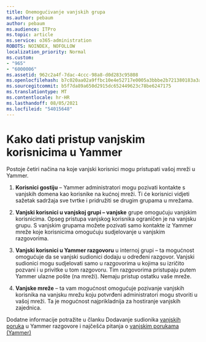 ```yaml
---
title: Onemogućivanje vanjskih grupa
ms.author: pebaum
author: pebaum
ms.audience: ITPro
ms.topic: article
ms.service: o365-administration
ROBOTS: NOINDEX, NOFOLLOW
localization_priority: Normal
ms.custom:
- "965"
- "6000006"
ms.assetid: 962c2a4f-7dac-4ccc-98a8-d0d283c95808
ms.openlocfilehash: b7c020aa02a9ffbc10e4e52717e0005a3bbbe2b721380183a3a0c90387b1dd4d
ms.sourcegitcommit: b5f7da89a650d2915dc652449623c78be6247175
ms.translationtype: MT
ms.contentlocale: hr-HR
ms.lasthandoff: 08/05/2021
ms.locfileid: "54015648"
---
```

# <a name="how-to-give-access-to-external-users-in-yammer"></a>Kako dati pristup vanjskim korisnicima u Yammer

Postoje četiri načina na koje vanjski korisnici mogu pristupati vašoj mreži u Yammer.
  
1. **Korisnici gostiju** – Yammer administratori mogu pozivati kontakte s vanjskih domena kao korisnike na kućnoj mreži. Ti će korisnici vidjeti sažetak sadržaja sve tvrtke i pridružiti se drugim grupama u mrežama.

2. **Vanjski korisnici u vanjskoj grupi – vanjske** grupe omogućuju vanjskim korisnicima. Opseg pristupa vanjskog korisnika ograničen je na vanjsku grupu. S vanjskim grupama možete pozivati samo kontakte iz Yammer mreže koje korisnicima omogućuju sudjelovanje u vanjskim razgovorima.

3. **Vanjski korisnici u Yammer razgovoru** u internoj grupi – ta mogućnost omogućuje da se vanjski sudionici dodaju u određeni razgovor. Vanjski sudionici mogu sudjelovati samo u razgovorima u kojima su izričito pozvani i u privitke u tom razgovoru. Tim razgovorima pristupaju putem Yammer ulazne pošte (na mreži). Nemaju pristup ostatku vaše mreže.

4. **Vanjske mreže** – ta vam mogućnost omogućuje pozivanje vanjskih korisnika na vanjsku mrežu koju potvrđeni administratori mogu stvoriti u vašoj mreži. Ta je mogućnost najprikladnija za hostiranje vanjskih zajednica.

Dodatne informacije potražite u članku Dodavanje sudionika [vanjskih poruka](https://docs.microsoft.com/yammer/work-with-external-users/add-external-participants) u Yammer razgovore i najčešća pitanja o [vanjskim porukama (Yammer)](https://docs.microsoft.com/yammer/work-with-external-users/external-messaging-faq)
  
